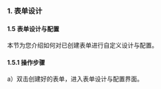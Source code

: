 ### 1. 表单设计

#### 1.5  表单设计与配置

本节为您介绍如何对已创建表单进行自定义设计与配置。

#### 1.5.1 操作步骤

a）双击创建好的表单，进入表单设计与配置界面。
